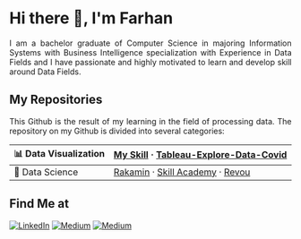 # Hi there 👋, I'm Farhan

<p align="justify">
  I am a bachelor graduate of Computer Science in majoring Information Systems with Business Intelligence specialization with Experience in Data Fields and I have passionate and highly motivated to learn and develop skill around Data Fields.
</p>

## My Repositories

<p align="justify">
  This Github is the result of my learning in the field of processing data. The repository on my Github is divided into several categories:
</p>

| 📊 Data Visualization | [My Skill](https://github.com/farhanalaydroes/MySkill) · [Tableau-Explore-Data-Covid](https://github.com/farhanalaydroes/Tableau-Explore-Data-Covid)
|:--------|:--------------------|
| 🔬 Data Science | [Rakamin](https://github.com/farhanalaydroes/Rakamin) · [Skill Academy](https://github.com/farhanalaydroes/Skill-Academy) · [Revou](https://github.com/farhanalaydroes/Revou)

## Find Me at

<p>
  <a href="https://www.linkedin.com/in/farhanalaydroes/" target="_blank"><img alt="LinkedIn" src="https://img.shields.io/badge/linkedin-%230077B5.svg?&style=for-the-badge&logo=linkedin&logoColor=white" /></a>  
  <a href="https://medium.com/@farhanalaydroes" target="_blank"><img alt="Medium" src="https://img.shields.io/badge/medium-%2312100E.svg?&style=for-the-badge&logo=medium&logoColor=white" /></a>  
  <a href="https://www.kaggle.com/farhanalaydroes" target="_blank"><img alt="Medium" src="https://img.shields.io/badge/Kaggle-2C8EBB?&style=for-the-badge&logo=kaggle&logoColor=white" /></a>
